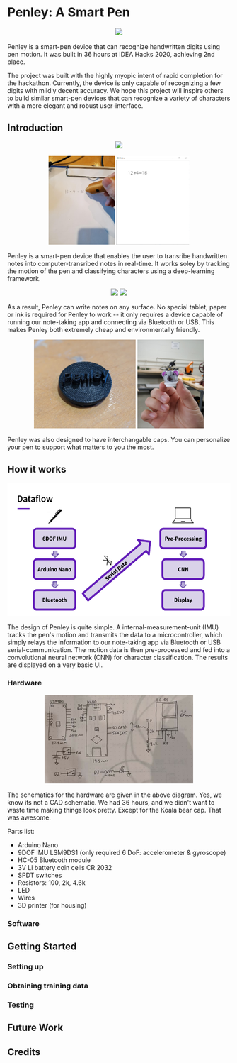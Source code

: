 # Penley: A Smart Pen

<p align="center">
  <img src="images/penley-intro.gif" height="200"/>
</p>

Penley is a smart-pen device that can recognize handwritten digits using pen motion. It was built in 36 hours at IDEA Hacks 2020, achieving 2nd place. 

The project was built with the highly myopic intent of rapid completion for the hackathon. Currently, the device is only capable of recognizing a few digits with mildly decent accuracy. We hope this project will inspire others to build similar smart-pen devices that can recognize a variety of characters with a more elegant and robust user-interface.

## Introduction 

<p align="center">
  <img src="images/penley-describe.gif" height="200"/>
</p>

<p align="center">
  <img src="images/penley-notes.jpg" height="200"/>
  <img src="images/notes.png" height="200"/>
</p>

Penley is a smart-pen device that enables the user to transribe handwritten notes into computer-transribed notes in real-time. It works soley by tracking the motion of the pen and classifying characters using a deep-learning framework.

<p align="center">
  <img src="images/penley-table.gif" height="200"/>
  <img src="images/penley-paper.gif" height="200"/>
</p>

As a result, Penley can write notes on any surface. No special tablet, paper or ink is required for Penley to work -- it only requires a device capable of running our note-taking app and connecting via Bluetooth or USB. This makes Penley both extremely cheap and environmentally friendly. 

<p align="center">
  <img src="images/penley-cap.png" height="200"/>
  <img src="images/penley-koala.jpg" height="200"/>
</p>

Penley was also designed to have interchangable caps. You can personalize your pen to support what matters to you the most. 

## How it works

<p align="center">
  <img src="images/penley-flow.png" height="300">
</p>

The design of Penley is quite simple. A internal-measurement-unit (IMU) tracks the pen's motion and transmits the data to a microcontroller, which simply relays the information to our note-taking app via Bluetooth or USB serial-communication. The motion data is then pre-processed and fed into a convolutional neural network (CNN) for character classification. The results are displayed on a very basic UI. 

### Hardware
<p align="center">
  <img src="images/penley-circuit.jpg" height="200">
</p>

The schematics for the hardware are given in the above diagram. Yes, we know its not a CAD schematic. We had 36 hours, and we didn't want to waste time making things look pretty. Except for the Koala bear cap. That was awesome. 

Parts list: 
* Arduino Nano
* 9DOF IMU LSM9DS1 (only required 6 DoF: accelerometer \& gyroscope)
* HC-05 Bluetooth module
* 3V Li battery coin cells CR 2032
* SPDT switches 
* Resistors: 100, 2k, 4.6k 
* LED 
* Wires 
* 3D printer (for housing)

### Software 

## Getting Started

### Setting up 

### Obtaining training data 

### Testing 

## Future Work 

## Credits 
